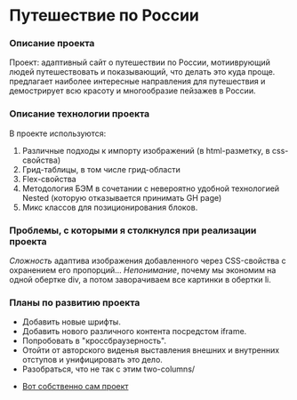 # Путешествие по России

### Описание проекта
Проект: адаптивный сайт о путешествии по России, мотииврующий людей путешествовать и показывающий, что делать это куда проще. предлагает наиболее интересные направления для путешествия и демострирует всю красоту и многообразие пейзажев в России.

### Описание технологии проекта
В проекте используются:
1. Различные подходы к импорту изображений (в html-разметку, в css-свойства)
2. Грид-таблицы, в том числе грид-области
4. Flex-свойства
5. Методология БЭМ в сочетании с невероятно удобной технологией Nested (которую отказывается принимать GH page)
5. Микс классов для позиционирования блоков.

### Проблемы, с которыми я столкнулся при реализации проекта

_Сложность_ адаптива изображения добавленного через CSS-свойства с охранением его пропорций...
_Непонимание_, почему мы экономим на одной обертке div, а потом заворачиваем все картинки в обертки li.

### Планы по развитию проекта

- Добавить новые шрифты.
- Добавить нового различного контента посредстом iframe.
- Попробовать в "кроссбраузерность".
- Отойти от авторского виденья выставления внешних и внутренних отступов и унифицировать это дело.
- Разобраться, что не так с этим two-columns/

* [Вот собственно сам проект](https://https://kuro4kin.github.io/russian-travel/)
